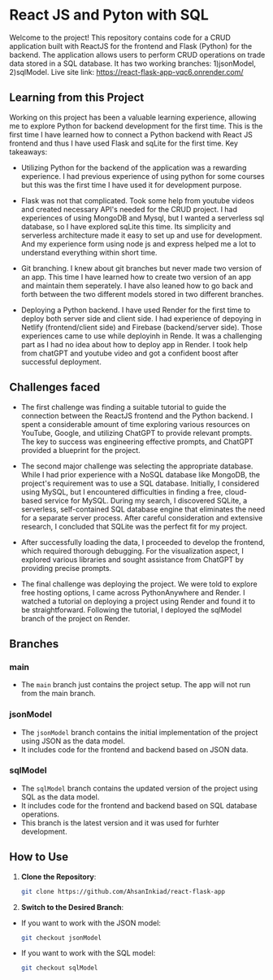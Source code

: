 # React JS and Pyton with SQL

Welcome to the project! This repository contains code for a CRUD application built with ReactJS for the frontend and Flask (Python) for the backend. The application allows users to perform CRUD operations on trade data stored in a SQL database. It has two working branches: 1)jsonModel, 2)sqlModel. 
Live site link: https://react-flask-app-vqc6.onrender.com/

## Learning from this Project

Working on this project has been a valuable learning experience, allowing me to explore Python for backend development for the first time. This is the first time I have learned how to connect a Python backend with React JS frontend and thus I have used Flask and sqLite for the first time. Key takeaways:

- Utilizing Python for the backend of the application was a rewarding experience. I had previous experience of using python for some courses but this was the first time I have used it for development purpose.

- Flask was not that complicated. Took some help from youtube videos and created necessary API's needed for the CRUD project. I had experiences of using MongoDB and Mysql, but I wanted a serverless sql database, so I have explored sqLite this time. Its simplicity and serverless architecture made it easy to set up and use for development. And my experience form using node js and express helped me a lot to understand everything within short time.

- Git branching. I knew about git branches but never made two version of an app. This time I have learned how to create two version of an app and maintain them seperately. I have also leaned how to go back and forth between the two different models stored in two different branches.

- Deploying a Python backend. I have used Render for the first time to deploy both server side and client side. I had experience of depoying in Netlify (frontend/client side) and Firebase (backend/server side). Those experiences came to use while deployinh in Rende. It was a challenging part as I had no idea about how to deploy app in Render. I took help from chatGPT and youtube video and got a confident boost after successful deployment.

## Challenges faced
- The first challenge was finding a suitable tutorial to guide the connection between the ReactJS frontend and the Python backend. I spent a considerable amount of time exploring various resources on YouTube, Google, and utilizing ChatGPT to provide relevant prompts. The key to success was engineering effective prompts, and ChatGPT provided a blueprint for the project.

- The second major challenge was selecting the appropriate database. While I had prior experience with a NoSQL database like MongoDB, the project's requirement was to use a SQL database. Initially, I considered using MySQL, but I encountered difficulties in finding a free, cloud-based service for MySQL. During my search, I discovered SQLite, a serverless, self-contained SQL database engine that eliminates the need for a separate server process. After careful consideration and extensive research, I concluded that SQLite was the perfect fit for my project.

- After successfully loading the data, I proceeded to develop the frontend, which required thorough debugging. For the visualization aspect, I explored various libraries and sought assistance from ChatGPT by providing precise prompts.


- The final challenge was deploying the project. We were told to explore free hosting options, I came across PythonAnywhere and Render. I watched a tutorial on deploying a project using Render and found it to be straightforward. Following the tutorial, I deployed the sqlModel branch of the project on Render.

## Branches

### main
- The `main` branch just contains the project setup. The app will not run from the main branch.

### jsonModel
- The `jsonModel` branch contains the initial implementation of the project using JSON as the data model.
- It includes code for the frontend and backend based on JSON data.

### sqlModel
- The `sqlModel` branch contains the updated version of the project using SQL as the data model.
- It includes code for the frontend and backend based on SQL database operations.
- This branch is the latest version and it was used for furhter development.

## How to Use

1. **Clone the Repository**:
    ```sh
    git clone https://github.com/AhsanInkiad/react-flask-app
    ```

2. **Switch to the Desired Branch**:
- If you want to work with the JSON model:
    ```sh
    git checkout jsonModel
    ```

- If you want to work with the SQL model:
    ```sh
    git checkout sqlModel
    ```

